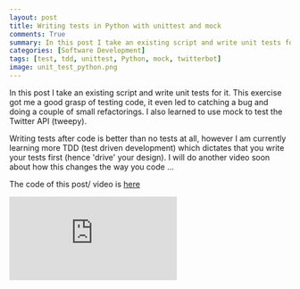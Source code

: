 ```yaml
---
layout: post
title: Writing tests in Python with unittest and mock
comments: True
summary: In this post I take an existing script and write unit tests for it. This was a good exercise to grasp some aspects of writing tests. It even led to catching a bug and doing a couple of refactorings. 
categories: [Software Development]
tags: [test, tdd, unittest, Python, mock, twitterbot]
image: unit_test_python.png
---
```


In this post I take an existing script and write unit tests for it. This exercise got me a good grasp of testing code, it even led to catching a bug and doing a couple of small refactorings. I also learned to use mock to test the Twitter API (tweepy). 

Writing tests after code is better than no tests at all, however I am currently learning more TDD (test driven development) which dictates that you write your tests first (hence 'drive' your design). I will do another video soon about how this changes the way you code ...

The code of this post/ video is [here](https://github.com/bbelderbos/quotes_on_design)

<div class="container"><iframe src="https://www.youtube.com/embed/yNcLbrfHj-8" frameborder="0" allowfullscreen class="video"></iframe></div>
